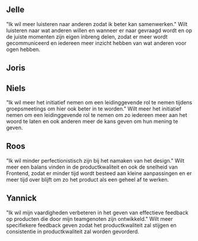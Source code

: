 ## Jelle
"Ik wil meer luisteren naar anderen zodat ik beter kan samenwerken."
Wilt luisteren naar wat anderen willen en wanneer er naar gevraagd wordt en op de juiste momenten zijn eigen inbreng delen, zodat er meer wordt gecommuniceerd en iedereen meer inzicht hebben van wat anderen voor ogen hebben.


## Joris



## Niels
"Ik wil meer het initiatief nemen om een leidinggevende rol te nemen tijdens groepsmeetings om hier ook beter in te worden."
Wilt meer het initiatief nemen om een leidinggevende rol te nemen om zo iedereen meer aan het woord te laten en ook anderen meer de kans geven om hun mening te geven.


## Roos
"Ik wil minder perfectionistisch zijn bij het namaken van het design."
Wilt meer een balans vinden in de productkwaliteit en ook de snelheid van Frontend, zodat er minder tijd wordt besteed aan kleine aanpassingen en er meer tijd over blijft om zo het product als een geheel af te werken.


## Yannick
"Ik wil mijn vaardigheden verbeteren in het geven van effectieve feedback op producten die door mijn teamgenoten zijn ontwikkeld."
Wilt meer specifiekere feedback geven zodat het productkwaliteit zal stijgen en consistentie in productkwaliteit zal worden gevorderd.